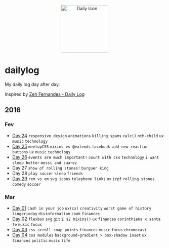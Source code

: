 <p align="center">
  <img src="http://simpleicon.com/wp-content/uploads/Calendar-Time.png" alt="Daily Icon" width="150" />
</p>



# dailylog

My daily log day after day.

Inspired by [Zeh Fernandes - Daily Log](https://github.com/zehfernandes/dailylog/)

## 2016 

### Fev

- [Day 24](https://github.com/lfeh/dailylog/blob/master/log/02-24-2016.md) `responsive design` `animations` `killing spams` `calc()` `nth-child` `ux` `music` `technology`
- [Day 25](https://github.com/lfeh/dailylog/blob/master/log/02-25-2016.md) `meetupCSS` `mixins vs @extends` `facebook add new reaction buttons` `ux` `music` `technology`
- [Day 26](https://github.com/LFeh/dailylog/blob/master/log/02-26-2016.md) `events are much important!` `count with css` `technology` `i want sleep better` `messi and suarez`
- Day 27 `show of rolling stones!` `burguer king`
- Day 28 `play soccer` `sleep` `friends`
- [Day 29](https://github.com/LFeh/dailylog/blob/master/log/02-29-2016.md) `rem vs em` `svg icons` `telephone links` `ux` `irpf` `rolling stones` `comedy` `soccer`
 
### Mar

- [Day 01](https://github.com/LFeh/dailylog/blob/master/log/03-01-2016.md) `cash in your job` `ux(cx)` `creativity` `worst game of history` `lingerieday` `disinformation` `cook` `finances`
- [Day 02](https://github.com/LFeh/dailylog/blob/master/log/03-02-2016.md) `flexbox` `svg` `git` `I s2 mixins()` `ux` `finances` `corinthians x santa fe` `music` `focus`  
- [Day 03](https://github.com/LFeh/dailylog/blob/master/log/03-03-2016.md) `css scroll snap points` `finances` `music` `focus` `chromecast` 
- [Day 04](https://github.com/LFeh/dailylog/blob/master/log/03-03-2016.md) `css modules` `background-gradient > box-shadow inset` `ux` `finances` `politic` `music` `life` 
